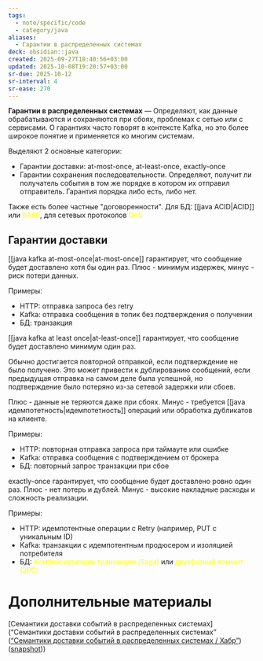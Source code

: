 ```yaml
---
tags:
  - note/specific/code
  - category/java
aliases:
  - Гарантии в распределенных системах
deck: obsidian::java
created: 2025-09-27T18:40:56+03:00
updated: 2025-10-08T19:20:57+03:00
sr-due: 2025-10-12
sr-interval: 4
sr-ease: 270
---
```


**Гарантии в распределенных системах**
—
Определяют, как данные обрабатываются и сохраняются при сбоях, проблемах с сетью или с сервисами. О гарантиях часто говорят в контексте Kafka, но это более широкое понятие и применяется ко многим системам.

Выделяют 2 основные категории:
- Гарантии доставки: at-most-once, at-least-once, exactly-once
- Гарантии сохранения последовательности. Определяют, получит ли получатель события в том же порядке в котором их отправил отправитель. Гарантия порядка либо есть, либо нет.

Также есть более частные "договоренности". Для БД: [[java ACID|ACID]] или <font color="#ffff00">BASE</font>, для сетевых протоколов <font color="#ffff00">QoS</font>

## Гарантии доставки

[[java kafka at-most-once|at-most-once]] гарантирует, что сообщение будет доставлено хотя бы один раз. Плюс - минимум издержек, минус - риск потери данных.

Примеры:
- HTTP: отправка запроса без retry
- Kafka: отправка сообщения в топик без подтверждения о получении
- БД: транзакция

[[java kafka at least once|at-least-once]] гарантирует, что сообщение будет доставлено минимум один раз.

Обычно достигается повторной отправкой, если подтверждение не было получено. Это может привести к дублированию сообщений, если предыдущая отправка на самом деле была успешной, но подтверждение было потеряно из-за сетевой задержки или сбоев.

Плюс - данные не теряются даже при сбоях. Минус - требуется [[java идемпотетность|идемпотетность]] операций или обработка дубликатов на клиенте.

Примеры:
- HTTP: повторная отправка запроса при таймауте или ошибке
- Kafka: отправка сообщения с подтверждением от брокера
- БД: повторный запрос транзакции при сбое

exactly-once гарантирует, что сообщение будет доставлено ровно один раз. Плюс - нет потерь и дублей. Минус - высокие накладные расходы и сложность реализации.

Примеры:
- HTTP: идемпотентные операции с Retry (например, PUT с уникальным ID)
- Kafka: транзакции с идемпотентным продюсером и изоляцией потребителя
- БД: <font color="#ffff00">Компенсирующие транзакции (Saga) </font>или <font color="#ffff00">двухфазный коммит (2PC)</font>

# Дополнительные материалы
[Семантики доставки событий в распределенных системах](“Семантики доставки событий в распределенных системах” ([“Семантики доставки событий в распределенных системах / Хабр”](zotero://select/library/items/K7GLETXB)) ([snapshot](zotero://open-pdf/library/items/K4GKZCA7?sel=h1%20%3E%20span&annotation=UDQNDHNX)))
